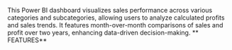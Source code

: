 This Power BI dashboard visualizes sales performance across various categories and subcategories, allowing users to analyze calculated profits and sales trends.  It features month-over-month comparisons of sales and profit over two years, enhancing data-driven decision-making.
** FEATURES**
